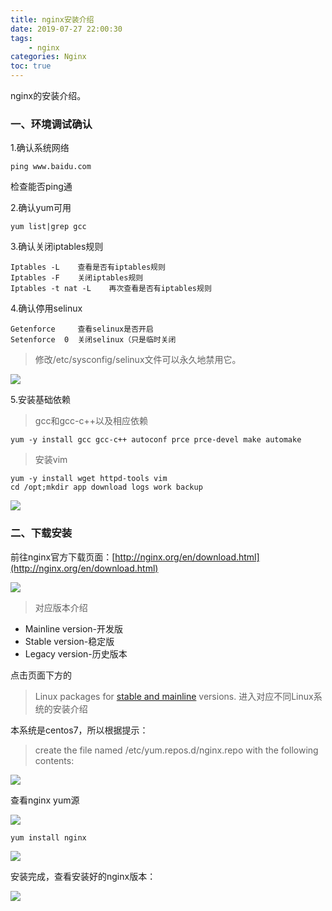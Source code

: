 ```yaml
---
title: nginx安装介绍
date: 2019-07-27 22:00:30
tags:
	- nginx
categories: Nginx
toc: true
---
```


nginx的安装介绍。

<!-- more -->

<h3> 一、环境调试确认 </h3>

1.确认系统网络

```shell
ping www.baidu.com
```

检查能否ping通

2.确认yum可用

```shell
yum list|grep gcc
```

3.确认关闭iptables规则

```shell
Iptables -L    查看是否有iptables规则
Iptables -F    关闭iptables规则
Iptables -t nat -L    再次查看是否有iptables规则
```

4.确认停用selinux

```shell
Getenforce     查看selinux是否开启
Setenforce  0  关闭selinux（只是临时关闭
```

> 修改/etc/sysconfig/selinux文件可以永久地禁用它。

![](关闭selinu.png)

5.安装基础依赖

> gcc和gcc-c++以及相应依赖

```shell
yum -y install gcc gcc-c++ autoconf prce prce-devel make automake
```

> 安装vim

```shell
yum -y install wget httpd-tools vim
cd /opt;mkdir app download logs work backup
```

![](nginx01.png)

<h3> 二、下载安装 </h3>

前往nginx官方下载页面：[http://nginx.org/en/download.html](http://nginx.org/en/download.html)

![](nginx02.png)

> 对应版本介绍

- Mainline version-开发版
- Stable version-稳定版
- Legacy version-历史版本

点击页面下方的

> Linux packages for [stable and mainline](http://nginx.org/en/linux_packages.html) versions. 进入对应不同Linux系统的安装介绍

本系统是centos7，所以根据提示：

> create the file named /etc/yum.repos.d/nginx.repo with the following contents:

![](nginx03.png)

查看nginx yum源

![](nginx04png.png)

```shell
yum install nginx
```

![](nginx05.png)

安装完成，查看安装好的nginx版本：

![](nginx06.png)

